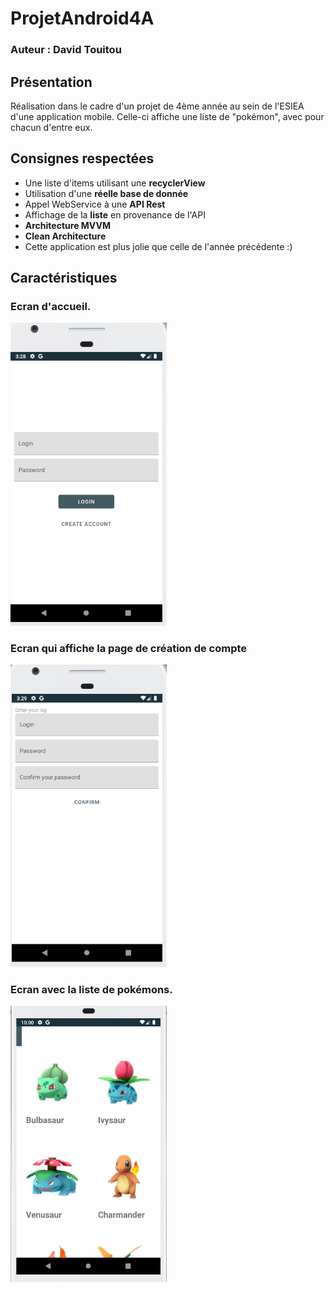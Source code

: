 # ProjetAndroid4A
### Auteur : David Touitou
## Présentation
Réalisation dans le cadre d'un projet de 4ème année au sein de l'ESIEA d'une application mobile. Celle-ci affiche une liste de "pokémon", avec pour chacun d'entre eux.

## Consignes respectées
- Une liste d'items utilisant une **recyclerView**
- Utilisation d'une **réelle base de donnée**
- Appel WebService à une **API Rest**
- Affichage de la **liste** en provenance de l'API
- **Architecture MVVM** 
- **Clean Architecture**
- Cette application est plus jolie que celle de l'année précédente :)

## Caractéristiques

### Ecran d'accueil.

<img src="ImgProjMob4A/FirstScreen.PNG" width="250">

### Ecran qui affiche la page de création de compte

<img src="ImgProjMob4A/CreateAccountScreen.PNG" width="250">

### Ecran avec la liste de pokémons.

<img src="ImgProjMob4A/ListScreen.PNG" width="250">
